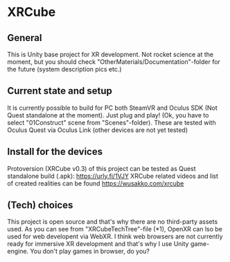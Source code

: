 # XRCube

## General
This is Unity base project for XR development. Not rocket science at the moment, but you should check "OtherMaterials/Documentation"-folder for the future (system description pics etc.)

## Current state and setup
It is currently possible to build for PC both SteamVR and Oculus SDK (Not Quest standalone at the moment). Just plug and play! (Ok, you have to select "01Construct" scene from "Scenes"-folder). These are tested with Oculus Quest via Oculus Link (other devices are not yet tested)

## Install for the devices
Protoversion (XRCube v0.3) of this project can be tested as Quest standalone build (.apk): https://urly.fi/1VJY XRCube related videos and list of created realities can be found https://wusakko.com/xrcube

## (Tech) choices
This project is open source and that's why there are no third-party assets used. As you can see from "XRCubeTechTree"-file (*1), OpenXR can lso be used for web developent via WebXR. I think web browsers are not currently ready for immersive XR development and that's why I use Unity game-engine. You don't play games in browser, do you?





